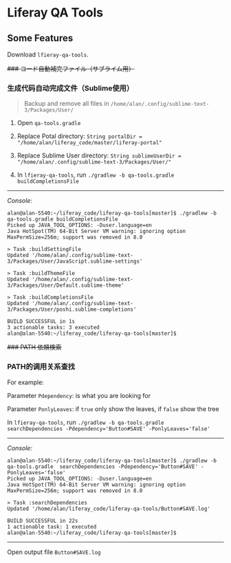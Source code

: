 # Liferay QA Tools

## Some Features

Download `lfieray-qa-tools`.

<s>### コード自動補完ファイル（サブライム用）</s>

### 生成代码自动完成文件（Sublime使用）

> Backup and remove all files in `/home/alan/.config/sublime-text-3/Packages/User/`

1. Open `qa-tools.gradle`

3. Replace Potal directory: `String portalDir = "/home/alan/liferay_code/master/liferay-portal"`

4. Replace Sublime User directory: `String sublimeUserDir = "/home/alan/.config/sublime-text-3/Packages/User/"`

5. In `lfieray-qa-tools`, run `./gradlew -b qa-tools.gradle buildCompletionsFile`

-------------------

*Console:*

```
alan@alan-5540:~/liferay_code/liferay-qa-tools[master]$ ./gradlew -b qa-tools.gradle buildCompletionsFile
Picked up JAVA_TOOL_OPTIONS: -Duser.language=en
Java HotSpot(TM) 64-Bit Server VM warning: ignoring option MaxPermSize=256m; support was removed in 8.0

> Task :buildSettingFile
Updated '/home/alan/.config/sublime-text-3/Packages/User/JavaScript.sublime-settings'

> Task :buildThemeFile
Updated '/home/alan/.config/sublime-text-3/Packages/User/Default.sublime-theme'

> Task :buildCompletionsFile
Updated '/home/alan/.config/sublime-text-3/Packages/User/poshi.sublime-completions'

BUILD SUCCESSFUL in 1s
3 actionable tasks: 3 executed
alan@alan-5540:~/liferay_code/liferay-qa-tools[master]$
```

<s>### PATH 依頼検索</s>

### PATH的调用关系查找

For example:

Parameter `Pdependency`: is what you are looking for

Parameter `PonlyLeaves`: if `true` only show the leaves, if `false` show the tree


In `lfieray-qa-tools`, run `./gradlew -b qa-tools.gradle  searchDependencies -Pdependency='Button#SAVE' -PonlyLeaves='false'`

-------------------

*Console:*

```
alan@alan-5540:~/liferay_code/liferay-qa-tools[master]$ ./gradlew -b qa-tools.gradle  searchDependencies -Pdependency='Button#SAVE' -PonlyLeaves='false'
Picked up JAVA_TOOL_OPTIONS: -Duser.language=en
Java HotSpot(TM) 64-Bit Server VM warning: ignoring option MaxPermSize=256m; support was removed in 8.0

> Task :searchDependencies
Updated '/home/alan/liferay_code/liferay-qa-tools/Button#SAVE.log'

BUILD SUCCESSFUL in 22s
1 actionable task: 1 executed
alan@alan-5540:~/liferay_code/liferay-qa-tools[master]$ 
```
-------------------

Open output file `Button#SAVE.log`
